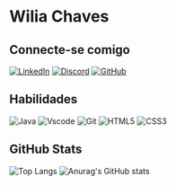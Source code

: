 # Wilia Chaves


## Connecte-se comigo
[![LinkedIn](https://img.shields.io/badge/LinkedIn-0077B5?style=for-the-badge&logo=linkedin&logoColor=white)](https://www.linkedin.com/in/wilia-chaves-925b61273/)
[![Discord](https://img.shields.io/badge/Discord-7289DA?style=for-the-badge&logo=discord&logoColor=white)](https://discord.com/channels/@Willchaves/)
[![GitHub](https://img.shields.io/badge/GitHub-100000?style=for-the-badge&logo=github&logoColor=white)](https://github.com/Wiliachaves)


## Habilidades
![Java](https://img.shields.io/badge/java-%23ED8B00.svg?style=for-the-badge&logo=openjdk&logoColor=white)
![Vscode](https://img.shields.io/badge/Vscode-007ACC?style=for-the-badge&logo=visual-studio-code&logoColor=white)
![Git](https://img.shields.io/badge/GIT-E44C30?style=for-the-badge&logo=git&logoColor=white)
![HTML5](https://img.shields.io/badge/HTML5-E34F26?style=for-the-badge&logo=html5&logoColor=white)
![CSS3](https://img.shields.io/badge/CSS3-1572B6?style=for-the-badge&logo=css3&logoColor=white)


## GitHub Stats
![Top Langs](https://github-readme-stats-git-masterrstaa-rickstaa.vercel.app/api/top-langs/?username=Wiliachaves&layout=compact&bg_color=000&border_color=30A3DC&title_color=E94D5F&text_color=FFF)
![Anurag's GitHub stats](https://github-readme-stats.vercel.app/api?username=Wiliachaves&theme=dark&show_icons=true)
